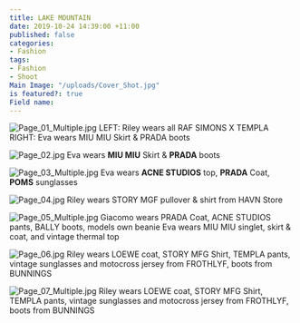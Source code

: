 ```yaml
---
title: LAKE MOUNTAIN
date: 2019-10-24 14:39:00 +11:00
published: false
categories:
- Fashion
tags:
- Fashion
- Shoot
Main Image: "/uploads/Cover_Shot.jpg"
is featured?: true
Field name: 
---
```


![Page_01_Multiple.jpg](/uploads/Page_01_Multiple.jpg)
LEFT: Riley wears all RAF SIMONS X TEMPLA RIGHT: Eva wears MIU MIU Skirt & PRADA boots 

![Page_02.jpg](/uploads/Page_02.jpg)
Eva wears **MIU MIU** Skirt & **PRADA** boots 

![Page_03_Multiple.jpg](/uploads/Page_03_Multiple.jpg)
Eva wears **ACNE STUDIOS** top, **PRADA** Coat, **POMS** sunglasses

![Page_04.jpg](/uploads/Page_04.jpg)
Riley wears STORY MGF pullover & shirt from HAVN Store 

![Page_05_Multiple.jpg](/uploads/Page_05_Multiple.jpg)
Giacomo wears PRADA Coat, ACNE STUDIOS pants, BALLY boots, models own beanie
Eva wears MIU MIU singlet, skirt & coat, and vintage thermal top 

![Page_06.jpg](/uploads/Page_06.jpg)
Riley wears LOEWE coat, STORY MFG Shirt, TEMPLA pants, vintage sunglasses and motocross jersey from FROTHLYF, boots from BUNNINGS

![Page_07_Multiple.jpg](/uploads/Page_07_Multiple.jpg)
Riley wears LOEWE coat, STORY MFG Shirt, TEMPLA pants, vintage sunglasses and motocross jersey from FROTHLYF, boots from BUNNINGS
